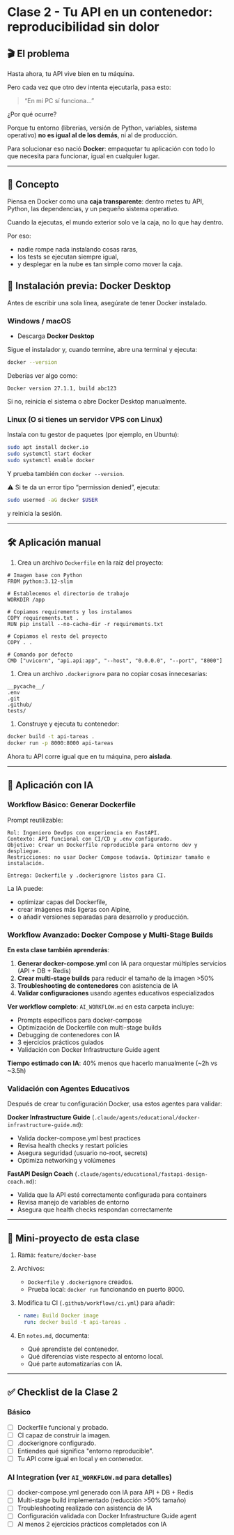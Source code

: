 # Clase 2 - Tu API en un contenedor: reproducibilidad sin dolor

## 🎬 El problema

Hasta ahora, tu API vive bien en tu máquina.

Pero cada vez que otro dev intenta ejecutarla, pasa esto:

> “En mi PC sí funciona…”
> 

¿Por qué ocurre?

Porque tu entorno (librerías, versión de Python, variables, sistema operativo) **no es igual al de los demás**, ni al de producción.

Para solucionar eso nació **Docker**: empaquetar tu aplicación con todo lo que necesita para funcionar, igual en cualquier lugar.

---

## 🧠 Concepto

Piensa en Docker como una **caja transparente**: dentro metes tu API, Python, las dependencias, y un pequeño sistema operativo.

Cuando la ejecutas, el mundo exterior solo ve la caja, no lo que hay dentro.

Por eso:

- nadie rompe nada instalando cosas raras,
- los tests se ejecutan siempre igual,
- y desplegar en la nube es tan simple como mover la caja.

## 🧩 Instalación previa: Docker Desktop

Antes de escribir una sola línea, asegúrate de tener Docker instalado.

### Windows / macOS

- Descarga **Docker Desktop**

Sigue el instalador y, cuando termine, abre una terminal y ejecuta:

```bash
docker --version
```

Deberías ver algo como:

```
Docker version 27.1.1, build abc123
```

Si no, reinicia el sistema o abre Docker Desktop manualmente.

### Linux (O si tienes un servidor VPS con Linux)

Instala con tu gestor de paquetes (por ejemplo, en Ubuntu):

```bash
sudo apt install docker.io
sudo systemctl start docker
sudo systemctl enable docker

```

Y prueba también con `docker --version`.

⚠️ Si te da un error tipo “permission denied”, ejecuta:

```bash
sudo usermod -aG docker $USER
```

y reinicia la sesión.

---

## 🛠️ Aplicación manual

1. Crea un archivo `Dockerfile` en la raíz del proyecto:

```docker
# Imagen base con Python
FROM python:3.12-slim

# Establecemos el directorio de trabajo
WORKDIR /app

# Copiamos requirements y los instalamos
COPY requirements.txt .
RUN pip install --no-cache-dir -r requirements.txt

# Copiamos el resto del proyecto
COPY . .

# Comando por defecto
CMD ["uvicorn", "api.api:app", "--host", "0.0.0.0", "--port", "8000"]

```

1. Crea un archivo `.dockerignore` para no copiar cosas innecesarias:

```
__pycache__/
.env
.git
.github/
tests/

```

1. Construye y ejecuta tu contenedor:

```bash
docker build -t api-tareas .
docker run -p 8000:8000 api-tareas

```

Ahora tu API corre igual que en tu máquina, pero **aislada**.

---

## 🤖 Aplicación con IA

### Workflow Básico: Generar Dockerfile

Prompt reutilizable:

```
Rol: Ingeniero DevOps con experiencia en FastAPI.
Contexto: API funcional con CI/CD y .env configurado.
Objetivo: Crear un Dockerfile reproducible para entorno dev y despliegue.
Restricciones: no usar Docker Compose todavía. Optimizar tamaño e instalación.

Entrega: Dockerfile y .dockerignore listos para CI.
```

La IA puede:

- optimizar capas del Dockerfile,
- crear imágenes más ligeras con Alpine,
- o añadir versiones separadas para desarrollo y producción.

### Workflow Avanzado: Docker Compose y Multi-Stage Builds

**En esta clase también aprenderás**:

1. **Generar docker-compose.yml** con IA para orquestar múltiples servicios (API + DB + Redis)
2. **Crear multi-stage builds** para reducir el tamaño de la imagen >50%
3. **Troubleshooting de contenedores** con asistencia de IA
4. **Validar configuraciones** usando agentes educativos especializados

**Ver workflow completo**: `AI_WORKFLOW.md` en esta carpeta incluye:
- Prompts específicos para docker-compose
- Optimización de Dockerfile con multi-stage builds
- Debugging de contenedores con IA
- 3 ejercicios prácticos guiados
- Validación con Docker Infrastructure Guide agent

**Tiempo estimado con IA**: 40% menos que hacerlo manualmente (~2h vs ~3.5h)

### Validación con Agentes Educativos

Después de crear tu configuración Docker, usa estos agentes para validar:

**Docker Infrastructure Guide** (`.claude/agents/educational/docker-infrastructure-guide.md`):
- Valida docker-compose.yml best practices
- Revisa health checks y restart policies
- Asegura seguridad (usuario no-root, secrets)
- Optimiza networking y volúmenes

**FastAPI Design Coach** (`.claude/agents/educational/fastapi-design-coach.md`):
- Valida que la API esté correctamente configurada para containers
- Revisa manejo de variables de entorno
- Asegura que health checks respondan correctamente

---

## 🧪 Mini-proyecto de esta clase

1. Rama: `feature/docker-base`
2. Archivos:
    - `Dockerfile` y `.dockerignore` creados.
    - Prueba local: `docker run` funcionando en puerto 8000.
3. Modifica tu CI (`.github/workflows/ci.yml`) para añadir:
    
    ```yaml
    - name: Build Docker image
      run: docker build -t api-tareas .
    
    ```
    
4. En `notes.md`, documenta:
    - Qué aprendiste del contenedor.
    - Qué diferencias viste respecto al entorno local.
    - Qué parte automatizarías con IA.

---

## ✅ Checklist de la Clase 2

### Básico
- [ ]  Dockerfile funcional y probado.
- [ ]  CI capaz de construir la imagen.
- [ ]  .dockerignore configurado.
- [ ]  Entiendes qué significa "entorno reproducible".
- [ ]  Tu API corre igual en local y en contenedor.

### AI Integration (ver `AI_WORKFLOW.md` para detalles)
- [ ]  docker-compose.yml generado con IA para API + DB + Redis
- [ ]  Multi-stage build implementado (reducción >50% tamaño)
- [ ]  Troubleshooting realizado con asistencia de IA
- [ ]  Configuración validada con Docker Infrastructure Guide agent
- [ ]  Al menos 2 ejercicios prácticos completados con IA